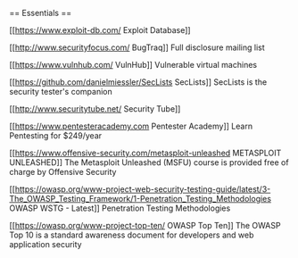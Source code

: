 == Essentials ==

[[https://www.exploit-db.com/ Exploit Database]]

[[http://www.securityfocus.com/ BugTraq]] Full disclosure mailing list

[[https://www.vulnhub.com/ VulnHub]] Vulnerable virtual machines

[[https://github.com/danielmiessler/SecLists SecLists]] SecLists is the security tester's companion

[[http://www.securitytube.net/ Security Tube]]

[[https://www.pentesteracademy.com Pentester Academy]] Learn Pentesting for $249/year

[[https://www.offensive-security.com/metasploit-unleashed METASPLOIT UNLEASHED]] The Metasploit Unleashed (MSFU) course is provided free of charge by Offensive Security

[[https://owasp.org/www-project-web-security-testing-guide/latest/3-The_OWASP_Testing_Framework/1-Penetration_Testing_Methodologies OWASP WSTG - Latest]] Penetration Testing Methodologies

[[https://owasp.org/www-project-top-ten/ OWASP Top Ten]] The OWASP Top 10 is a standard awareness document for developers and web application security
